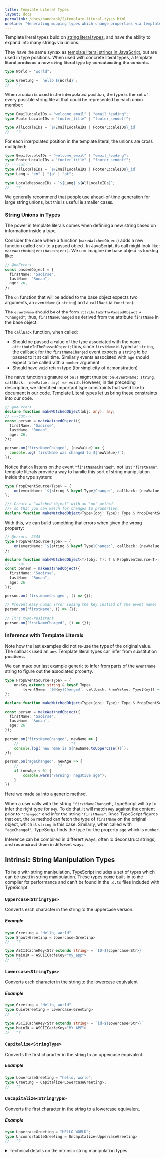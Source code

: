 ```yaml
---
title: Template Literal Types
layout: docs
permalink: /docs/handbook/2/template-literal-types.html
oneline: "Generating mapping types which change properties via template literal strings."
---
```


Template literal types build on [string literal types](/docs/handbook/2/everyday-types.html#literal-types), and have the ability to expand into many strings via unions.

They have the same syntax as [template literal strings in JavaScript](https://developer.mozilla.org/en-US/docs/Web/JavaScript/Reference/Template_literals), but are used in type positions.
When used with concrete literal types, a template literal produces a new string literal type by concatenating the contents.

```ts twoslash
type World = "world";

type Greeting = `hello ${World}`;
//   ^?
```

When a union is used in the interpolated position, the type is the set of every possible string literal that could be represented by each union member:

```ts twoslash
type EmailLocaleIDs = "welcome_email" | "email_heading";
type FooterLocaleIDs = "footer_title" | "footer_sendoff";

type AllLocaleIDs = `${EmailLocaleIDs | FooterLocaleIDs}_id`;
//   ^?
```

For each interpolated position in the template literal, the unions are cross multiplied:

```ts twoslash
type EmailLocaleIDs = "welcome_email" | "email_heading";
type FooterLocaleIDs = "footer_title" | "footer_sendoff";
// ---cut---
type AllLocaleIDs = `${EmailLocaleIDs | FooterLocaleIDs}_id`;
type Lang = "en" | "ja" | "pt";

type LocaleMessageIDs = `${Lang}_${AllLocaleIDs}`;
//   ^?
```

We generally recommend that people use ahead-of-time generation for large string unions, but this is useful in smaller cases.

### String Unions in Types

The power in template literals comes when defining a new string based on information inside a type.

Consider the case where a function (`makeWatchedObject`) adds a new function
called `on()` to a passed object.  In JavaScript, its call might look like:
`makeWatchedObject(baseObject)`. We can imagine the base object as looking
like:

```ts twoslash
// @noErrors
const passedObject = {
  firstName: "Saoirse",
  lastName: "Ronan",
  age: 26,
};
```

The `on` function that will be added to the base object expects two arguments, an `eventName` (a `string`) and a `callBack` (a `function`).

The `eventName` should be of the form `attributeInThePassedObject + "Changed"`; thus, `firstNameChanged` as derived from the attribute `firstName` in the base object.

The `callBack` function, when called:
  * Should be passed a value of the type associated with the name `attributeInThePassedObject`; thus, since `firstName` is typed as `string`, the callback for the `firstNameChanged` event expects a `string` to be passed to it at call time. Similarly events associated with `age` should expect to be called with a `number` argument
  * Should have `void` return type (for simplicity of demonstration)

The naive function signature of `on()` might thus be: `on(eventName: string, callBack: (newValue: any) => void)`. However, in the preceding description, we identified important type constraints that we'd like to document in our code. Template Literal types let us bring these constraints into our code.

```ts twoslash
// @noErrors
declare function makeWatchedObject(obj: any): any;
// ---cut---
const person = makeWatchedObject({
  firstName: "Saoirse",
  lastName: "Ronan",
  age: 26,
});

person.on("firstNameChanged", (newValue) => {
  console.log(`firstName was changed to ${newValue}!`);
});
```

Notice that `on` listens on the event `"firstNameChanged"`, not just `"firstName"`, template literals provide a way to handle this sort of string manipulation inside the type system:

```ts twoslash
type PropEventSource<Type> = {
    on(eventName: `${string & keyof Type}Changed`, callback: (newValue: any) => void): void;
};

/// Create a "watched object" with an 'on' method
/// so that you can watch for changes to properties.
declare function makeWatchedObject<Type>(obj: Type): Type & PropEventSource<Type>;
```

With this, we can build something that errors when given the wrong property:

```ts twoslash
// @errors: 2345
type PropEventSource<Type> = {
    on(eventName: `${string & keyof Type}Changed`, callback: (newValue: any) => void): void;
};

declare function makeWatchedObject<T>(obj: T): T & PropEventSource<T>;
// ---cut---
const person = makeWatchedObject({
  firstName: "Saoirse",
  lastName: "Ronan",
  age: 26
});

person.on("firstNameChanged", () => {});

// Prevent easy human error (using the key instead of the event name)
person.on("firstName", () => {});

// It's typo-resistant
person.on("frstNameChanged", () => {});
```

### Inference with Template Literals

Note how the last examples did not re-use the type of the original value. The callback used an `any`. Template literal types can infer from substitution positions.

We can make our last example generic to infer from parts of the `eventName` string to figure out the associated property.

```ts twoslash
type PropEventSource<Type> = {
    on<Key extends string & keyof Type>
        (eventName: `${Key}Changed`, callback: (newValue: Type[Key]) => void ): void;
};

declare function makeWatchedObject<Type>(obj: Type): Type & PropEventSource<Type>;

const person = makeWatchedObject({
  firstName: "Saoirse",
  lastName: "Ronan",
  age: 26
});

person.on("firstNameChanged", newName => {
    //                        ^?
    console.log(`new name is ${newName.toUpperCase()}`);
});

person.on("ageChanged", newAge => {
    //                  ^?
    if (newAge < 0) {
        console.warn("warning! negative age");
    }
})
```

Here we made `on` into a generic method.

When a user calls with the string `"firstNameChanged'`, TypeScript will try to infer the right type for `Key`.
To do that, it will match `Key` against the content prior to `"Changed"` and infer the string `"firstName"`.
Once TypeScript figures that out, the `on` method can fetch the type of `firstName` on the original object, which is `string` in this case.
Similarly, when called with `"ageChanged"`, TypeScript finds the type for the property `age` which is `number`.

Inference can be combined in different ways, often to deconstruct strings, and reconstruct them in different ways.

## Intrinsic String Manipulation Types

To help with string manipulation, TypeScript includes a set of types which can be used in string manipulation. These types come built-in to the compiler for performance and can't be found in the `.d.ts` files included with TypeScript.

### `Uppercase<StringType>`

Converts each character in the string to the uppercase version.

##### Example

```ts twoslash
type Greeting = "Hello, world"
type ShoutyGreeting = Uppercase<Greeting>
//   ^?

type ASCIICacheKey<Str extends string> = `ID-${Uppercase<Str>}`
type MainID = ASCIICacheKey<"my_app">
//   ^?
```

### `Lowercase<StringType>`

Converts each character in the string to the lowercase equivalent.

##### Example

```ts twoslash
type Greeting = "Hello, world"
type QuietGreeting = Lowercase<Greeting>
//   ^?

type ASCIICacheKey<Str extends string> = `id-${Lowercase<Str>}`
type MainID = ASCIICacheKey<"MY_APP">
//   ^?
```

### `Capitalize<StringType>`

Converts the first character in the string to an uppercase equivalent.

##### Example

```ts twoslash
type LowercaseGreeting = "hello, world";
type Greeting = Capitalize<LowercaseGreeting>;
//   ^?
```

### `Uncapitalize<StringType>`

Converts the first character in the string to a lowercase equivalent.

##### Example

```ts twoslash
type UppercaseGreeting = "HELLO WORLD";
type UncomfortableGreeting = Uncapitalize<UppercaseGreeting>;
//   ^?
```

<details>
    <summary>Technical details on the intrinsic string manipulation types</summary>
    <p>The code, as of TypeScript 4.1, for these intrinsic functions uses the JavaScript string runtime functions directly for manipulation and are not locale aware.</p>
    <code><pre>
function applyStringMapping(symbol: Symbol, str: string) {
    switch (intrinsicTypeKinds.get(symbol.escapedName as string)) {
        case IntrinsicTypeKind.Uppercase: return str.toUpperCase();
        case IntrinsicTypeKind.Lowercase: return str.toLowerCase();
        case IntrinsicTypeKind.Capitalize: return str.charAt(0).toUpperCase() + str.slice(1);
        case IntrinsicTypeKind.Uncapitalize: return str.charAt(0).toLowerCase() + str.slice(1);
    }
    return str;
}</pre></code>
</details>
